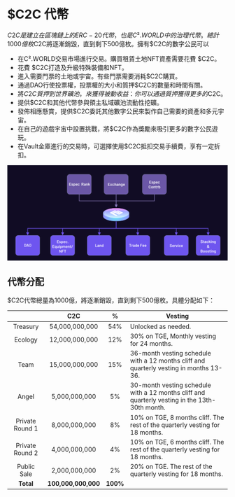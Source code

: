 # $C2C 代幣

$C2C是建立在區塊鏈上的 ERC-20 代幣，也是C².WORLD中的治理代幣。總計1000億枚$C2C將逐漸銷毀，直到剩下500億枚。擁有$C2C的數字公民可以

* 在C².WORLD交易市場進行交易。購買租賃土地NFT資產需要花費 $C2C。
* 花費 $C2C打造及升級特殊裝備和NFT。
* 進入需要門票的土地或宇宙。有些門票需要消耗$C2C購買。
* 通過DAO行使投票權，投票權的大小和質押$C2C的數量和時間有關。
* 將$C2C質押到世界礦池，來獲得被動收益：你可以通過質押獲得更多的$C2C。
* 提供$C2C和其他代幣參與領主私域礦池流動性挖礦。
* 發佈相應懸賞，提供$C2C委託其他數字公民來製作自己需要的資產和多元宇宙。
* 在自己的遊戲宇宙中設置挑戰，將$C2C作為獎勵來吸引更多的數字公民遊玩。
* 在Vault金庫進行的交易時，可選擇使用$C2C抵扣交易手續費，享有一定折扣。

![](<../../.gitbook/assets/image (5).png>)

## 代幣分配

$C2C代幣總量為1000億，將逐漸銷毀，直到剩下500億枚。具體分配如下：

|                 |         C2C         |     %    | Vesting                                                                                        |
| :-------------: | :-----------------: | :------: | ---------------------------------------------------------------------------------------------- |
|     Treasury    |    54,000,000,000   |    54%   | Unlocked as needed.                                                                            |
|     Ecology     |    12,000,000,000   |    12%   | 30% on TGE, Monthly vesting for 24 months.                                                     |
|       Team      |    15,000,000,000   |    15%   | 36-month vesting schedule with a 12 months cliff and quarterly vesting in months 13-36.        |
|      Angel      |    5,000,000,000    |    5%    | 30-month vesting schedule with a 12 months cliff and quarterly vesting in the 13th-30th month. |
| Private Round 1 |    8,000,000,000    |    8%    | 10% on TGE, 8 months cliff. The rest of the quarterly vesting for 18 months.                   |
| Private Round 2 |    4,000,000,000    |    4%    | 10% on TGE, 6 months cliff. The rest of the quarterly vesting for 18 months.                   |
|   Public Sale   |    2,000,000,000    |    2%    | 20% on TGE. The rest of the quarterly vesting for 18 months.                                   |
|    **Total**    | **100,000,000,000** | **100%** |                                                                                                |
